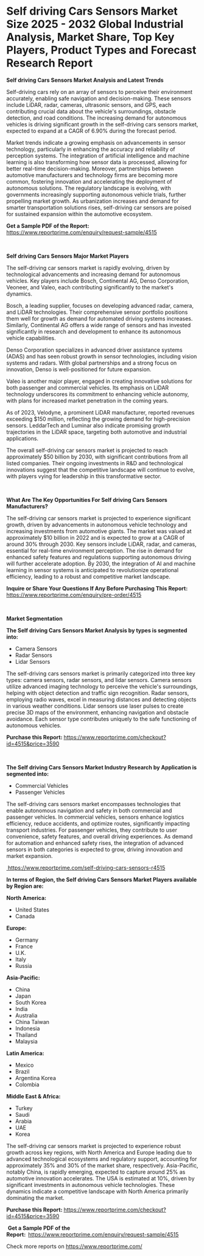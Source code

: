 <p><h1>Self driving Cars Sensors Market Size 2025 - 2032 Global Industrial Analysis, Market Share, Top Key Players, Product Types and Forecast Research Report</h1></p><p><strong>Self driving Cars Sensors Market Analysis and Latest Trends</strong></p>
<p><p>Self-driving cars rely on an array of sensors to perceive their environment accurately, enabling safe navigation and decision-making. These sensors include LiDAR, radar, cameras, ultrasonic sensors, and GPS, each contributing crucial data about the vehicle's surroundings, obstacle detection, and road conditions. The increasing demand for autonomous vehicles is driving significant growth in the self-driving cars sensors market, expected to expand at a CAGR of 6.90% during the forecast period.</p><p>Market trends indicate a growing emphasis on advancements in sensor technology, particularly in enhancing the accuracy and reliability of perception systems. The integration of artificial intelligence and machine learning is also transforming how sensor data is processed, allowing for better real-time decision-making. Moreover, partnerships between automotive manufacturers and technology firms are becoming more common, fostering innovation and accelerating the deployment of autonomous solutions. The regulatory landscape is evolving, with governments increasingly supporting autonomous vehicle trials, further propelling market growth. As urbanization increases and demand for smarter transportation solutions rises, self-driving car sensors are poised for sustained expansion within the automotive ecosystem.</p></p>
<p><strong>Get a Sample PDF of the Report:&nbsp;</strong> <a href="https://www.reportprime.com/enquiry/request-sample/4515?utm_campaign=2482&utm_medium=2&utm_source=Github&utm_content=ia&utm_term=19032025&utm_id=self-driving-cars-sensors">https://www.reportprime.com/enquiry/request-sample/4515</a></p>
<p>&nbsp;</p>
<p><strong>Self driving Cars Sensors Major Market Players</strong></p>
<p><p>The self-driving car sensors market is rapidly evolving, driven by technological advancements and increasing demand for autonomous vehicles. Key players include Bosch, Continental AG, Denso Corporation, Veoneer, and Valeo, each contributing significantly to the market's dynamics.</p><p>Bosch, a leading supplier, focuses on developing advanced radar, camera, and LiDAR technologies. Their comprehensive sensor portfolio positions them well for growth as demand for automated driving systems increases. Similarly, Continental AG offers a wide range of sensors and has invested significantly in research and development to enhance its autonomous vehicle capabilities.</p><p>Denso Corporation specializes in advanced driver assistance systems (ADAS) and has seen robust growth in sensor technologies, including vision systems and radars. With global partnerships and a strong focus on innovation, Denso is well-positioned for future expansion.</p><p>Valeo is another major player, engaged in creating innovative solutions for both passenger and commercial vehicles. Its emphasis on LiDAR technology underscores its commitment to enhancing vehicle autonomy, with plans for increased market penetration in the coming years.</p><p>As of 2023, Velodyne, a prominent LiDAR manufacturer, reported revenues exceeding $150 million, reflecting the growing demand for high-precision sensors. LeddarTech and Luminar also indicate promising growth trajectories in the LiDAR space, targeting both automotive and industrial applications.</p><p>The overall self-driving car sensors market is projected to reach approximately $50 billion by 2030, with significant contributions from all listed companies. Their ongoing investments in R&D and technological innovations suggest that the competitive landscape will continue to evolve, with players vying for leadership in this transformative sector.</p></p>
<p>&nbsp;</p>
<p><strong>What Are The Key Opportunities For Self driving Cars Sensors Manufacturers?</strong></p>
<p><p>The self-driving car sensors market is projected to experience significant growth, driven by advancements in autonomous vehicle technology and increasing investments from automotive giants. The market was valued at approximately $10 billion in 2022 and is expected to grow at a CAGR of around 30% through 2030. Key sensors include LiDAR, radar, and cameras, essential for real-time environment perception. The rise in demand for enhanced safety features and regulations supporting autonomous driving will further accelerate adoption. By 2030, the integration of AI and machine learning in sensor systems is anticipated to revolutionize operational efficiency, leading to a robust and competitive market landscape.</p></p>
<p><strong>Inquire or Share Your Questions If Any Before Purchasing This Report:</strong> <a href="https://www.reportprime.com/enquiry/pre-order/4515?utm_campaign=2482&utm_medium=2&utm_source=Github&utm_content=ia&utm_term=19032025&utm_id=self-driving-cars-sensors">https://www.reportprime.com/enquiry/pre-order/4515</a></p>
<p>&nbsp;</p>
<p><strong>Market Segmentation</strong></p>
<p><strong>The Self driving Cars Sensors Market Analysis by types is segmented into:</strong></p>
<p><ul><li>Camera Sensors</li><li>Radar Sensors</li><li>Lidar Sensors</li></ul></p>
<p><p>The self-driving cars sensors market is primarily categorized into three key types: camera sensors, radar sensors, and lidar sensors. Camera sensors utilize advanced imaging technology to perceive the vehicle's surroundings, helping with object detection and traffic sign recognition. Radar sensors, employing radio waves, excel in measuring distances and detecting objects in various weather conditions. Lidar sensors use laser pulses to create precise 3D maps of the environment, enhancing navigation and obstacle avoidance. Each sensor type contributes uniquely to the safe functioning of autonomous vehicles.</p></p>
<p><strong>Purchase this Report:&nbsp;</strong><a href="https://www.reportprime.com/checkout?id=4515&price=3590&utm_campaign=2482&utm_medium=2&utm_source=Github&utm_content=ia&utm_term=19032025&utm_id=self-driving-cars-sensors">https://www.reportprime.com/checkout?id=4515&price=3590</a></p>
<p>&nbsp;</p>
<p><strong>The Self driving Cars Sensors Market Industry Research by Application is segmented into:</strong></p>
<p><ul><li>Commercial Vehicles</li><li>Passenger Vehicles</li></ul></p>
<p><p>The self-driving cars sensors market encompasses technologies that enable autonomous navigation and safety in both commercial and passenger vehicles. In commercial vehicles, sensors enhance logistics efficiency, reduce accidents, and optimize routes, significantly impacting transport industries. For passenger vehicles, they contribute to user convenience, safety features, and overall driving experiences. As demand for automation and enhanced safety rises, the integration of advanced sensors in both categories is expected to grow, driving innovation and market expansion.</p></p>
<p><a href="https://www.reportprime.com/self-driving-cars-sensors-r4515?utm_campaign=2482&utm_medium=2&utm_source=Github&utm_content=ia&utm_term=19032025&utm_id=self-driving-cars-sensors">&nbsp;https://www.reportprime.com/self-driving-cars-sensors-r4515</a></p>
<p><strong>In terms of Region, the Self driving Cars Sensors Market Players available by Region are:</strong></p>
<p>
    <p> <strong> North America: </strong>
        <ul>
            <li>United States</li>
            <li>Canada</li>
        </ul>
        </p> 
    <p> <strong> Europe: </strong>
        <ul>
            <li>Germany</li>
            <li>France</li>
            <li>U.K.</li>
            <li>Italy</li>
            <li>Russia</li>
        </ul>
        </p> 
    <p> <strong> Asia-Pacific: </strong>
        <ul>
            <li>China</li>
            <li>Japan</li>
            <li>South Korea</li>
            <li>India</li>
            <li>Australia</li>
            <li>China Taiwan</li>
            <li>Indonesia</li>
            <li>Thailand</li>
            <li>Malaysia</li>
        </ul>
        </p> 
    <p> <strong> Latin America: </strong>
        <ul>
            <li>Mexico</li>
            <li>Brazil</li>
            <li>Argentina Korea</li>
            <li>Colombia</li>
        </ul>
        </p> 
    <p> <strong> Middle East & Africa: </strong>
        <ul>
            <li>Turkey</li>
            <li>Saudi</li>
            <li>Arabia</li>
            <li>UAE</li>
            <li>Korea</li>
        </ul>
    </p>
    </p>
<p><p>The self-driving car sensors market is projected to experience robust growth across key regions, with North America and Europe leading due to advanced technological ecosystems and regulatory support, accounting for approximately 35% and 30% of the market share, respectively. Asia-Pacific, notably China, is rapidly emerging, expected to capture around 25% as automotive innovation accelerates. The USA is estimated at 10%, driven by significant investments in autonomous vehicle technologies. These dynamics indicate a competitive landscape with North America primarily dominating the market.</p></p>
<p><strong>Purchase this Report: </strong><a href="https://www.reportprime.com/checkout?id=4515&price=3590&utm_campaign=2482&utm_medium=2&utm_source=Github&utm_content=ia&utm_term=19032025&utm_id=self-driving-cars-sensors">https://www.reportprime.com/checkout?id=4515&price=3590</a></p>
<p>&nbsp;<strong>Get a Sample PDF of the Report:&nbsp;&nbsp;</strong><a href="https://www.reportprime.com/enquiry/request-sample/4515?utm_campaign=2482&utm_medium=2&utm_source=Github&utm_content=ia&utm_term=19032025&utm_id=self-driving-cars-sensors">https://www.reportprime.com/enquiry/request-sample/4515</a></p>
<p><strong></strong></p>
<p>Check more reports on <a href="https://www.reportprime.com/?utm_campaign=2482&utm_medium=2&utm_source=Github&utm_content=ia&utm_term=19032025&utm_id=self-driving-cars-sensors">https://www.reportprime.com/</a></p>